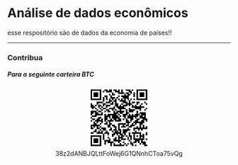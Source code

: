 # Análise de dados econômicos
esse respositório são de dados da economia de países!!

---
### Contribua 
##### Para a seguinte carteira BTC

<div align="center">

![38z2dANBJQLttFoWej6G1QNnhCToa75vQg](/img/donate.png)\
38z2dANBJQLttFoWej6G1QNnhCToa75vQg

</div>
